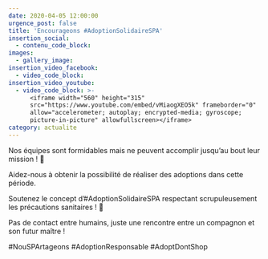 ```yaml
---
date: 2020-04-05 12:00:00
urgence_post: false
title: 'Encourageons #AdoptionSolidaireSPA'
insertion_social:
  - contenu_code_block:
images:
  - gallery_image:
insertion_video_facebook:
  - video_code_block:
insertion_video_youtube:
  - video_code_block: >-
      <iframe width="560" height="315"
      src="https://www.youtube.com/embed/vMiaogXEO5k" frameborder="0"
      allow="accelerometer; autoplay; encrypted-media; gyroscope;
      picture-in-picture" allowfullscreen></iframe>
category: actualite
---
```


Nos &eacute;quipes sont formidables mais ne peuvent accomplir jusqu’au bout leur mission \! 🙌

Aidez-nous &agrave; obtenir la possibilit&eacute; de r&eacute;aliser des adoptions dans cette p&eacute;riode.

Soutenez le concept d’\#AdoptionSolidaireSPA respectant scrupuleusement les pr&eacute;cautions sanitaires \! 🧡

Pas de contact entre humains, juste une rencontre entre un compagnon et son futur ma&icirc;tre \!

\#NouSPArtageons \#AdoptionResponsable \#AdoptDontShop